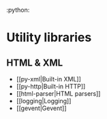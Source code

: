 :python:

# Utility libraries

## HTML & XML

- [[py-xml|Built-in XML]]
- [[py-http|Built-in HTTP]]
- [[html-parser|HTML parsers]]
- [[logging|Logging]]
- [[gevent|Gevent]]
